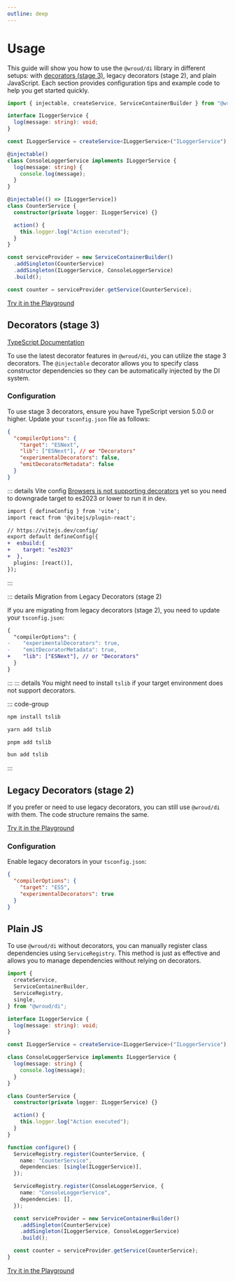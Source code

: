 ```yaml
---
outline: deep
---
```


# Usage

This guide will show you how to use the `@wroud/di` library in different setups: with [decorators (stage 3)](https://github.com/tc39/proposal-decorators), legacy decorators (stage 2), and plain JavaScript. Each section provides configuration tips and example code to help you get started quickly.

```ts twoslash
import { injectable, createService, ServiceContainerBuilder } from "@wroud/di";

interface ILoggerService {
  log(message: string): void;
}

const ILoggerService = createService<ILoggerService>("ILoggerService");

@injectable()
class ConsoleLoggerService implements ILoggerService {
  log(message: string) {
    console.log(message);
  }
}

@injectable(() => [ILoggerService])
class CounterService {
  constructor(private logger: ILoggerService) {}

  action() {
    this.logger.log("Action executed");
  }
}

const serviceProvider = new ServiceContainerBuilder()
  .addSingleton(CounterService)
  .addSingleton(ILoggerService, ConsoleLoggerService)
  .build();

const counter = serviceProvider.getService(CounterService);
```

[Try it in the Playground](https://stackblitz.com/edit/wroud-di-decorators?file=src%2Fcounter.ts)

## Decorators (stage 3)

[TypeScript Documentation](https://devblogs.microsoft.com/typescript/announcing-typescript-5-0/#decorators)

To use the latest decorator features in `@wroud/di`, you can utilize the stage 3 decorators. The `@injectable` decorator allows you to specify class constructor dependencies so they can be automatically injected by the DI system.

### Configuration

To use stage 3 decorators, ensure you have TypeScript version 5.0.0 or higher. Update your `tsconfig.json` file as follows:

```json
{
  "compilerOptions": {
    "target": "ESNext",
    "lib": ["ESNext"], // or "Decorators"
    "experimentalDecorators": false,
    "emitDecoratorMetadata": false
  }
}
```

::: details Vite config
[Browsers is not supporting decorators](https://caniuse.com/decorators) yet so you need to downgrade target to es2023 or lower to run it in dev.

```diff
import { defineConfig } from 'vite';
import react from '@vitejs/plugin-react';

// https://vitejs.dev/config/
export default defineConfig({
+  esbuild:{
+    target: "es2023"
+  },
  plugins: [react()],
});

```

:::

::: details Migration from Legacy Decorators (stage 2)

If you are migrating from legacy decorators (stage 2), you need to update your `tsconfig.json`:

```diff
{
  "compilerOptions": {
-    "experimentalDecorators": true,
-    "emitDecoratorMetadata": true,
+    "lib": ["ESNext"], // or "Decorators"
  }
}
```

:::
::: details You might need to install `tslib` if your target environment does not support decorators.

::: code-group

```sh [npm]
npm install tslib
```

```sh [yarn]
yarn add tslib
```

```sh [pnpm]
pnpm add tslib
```

```sh [bun]
bun add tslib
```

:::

## Legacy Decorators (stage 2)

If you prefer or need to use legacy decorators, you can still use `@wroud/di` with them. The code structure remains the same.

[Try it in the Playground](https://stackblitz.com/edit/wroud-di-legacy-decorators?file=src%2Fcounter.ts)

### Configuration

Enable legacy decorators in your `tsconfig.json`:

```json [tsconfig.json]
{
  "compilerOptions": {
    "target": "ES5",
    "experimentalDecorators": true
  }
}
```

## Plain JS

To use `@wroud/di` without decorators, you can manually register class dependencies using `ServiceRegistry`. This method is just as effective and allows you to manage dependencies without relying on decorators.

```ts twoslash
import {
  createService,
  ServiceContainerBuilder,
  ServiceRegistry,
  single,
} from "@wroud/di";

interface ILoggerService {
  log(message: string): void;
}

const ILoggerService = createService<ILoggerService>("ILoggerService");

class ConsoleLoggerService implements ILoggerService {
  log(message: string) {
    console.log(message);
  }
}

class CounterService {
  constructor(private logger: ILoggerService) {}

  action() {
    this.logger.log("Action executed");
  }
}

function configure() {
  ServiceRegistry.register(CounterService, {
    name: "CounterService",
    dependencies: [single(ILoggerService)],
  });

  ServiceRegistry.register(ConsoleLoggerService, {
    name: "ConsoleLoggerService",
    dependencies: [],
  });

  const serviceProvider = new ServiceContainerBuilder()
    .addSingleton(CounterService)
    .addSingleton(ILoggerService, ConsoleLoggerService)
    .build();

  const counter = serviceProvider.getService(CounterService);
}
```

[Try it in the Playground](https://stackblitz.com/edit/wroud-di-no-decorators?file=src%2Fcounter.ts)
